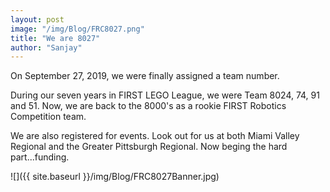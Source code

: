```yaml
---
layout: post
image: "/img/Blog/FRC8027.png"
title: "We are 8027"
author: "Sanjay"
---
```


On September 27, 2019, we were finally assigned a team number.  

During our seven years in FIRST LEGO League, we were Team 8024, 74, 91 and 51. Now, we are back to the 8000's as a rookie FIRST Robotics Competition team.

We are also registered for events. Look out for us at both Miami Valley Regional and the Greater Pittsburgh Regional.  Now beging the hard part...funding.

![]({{ site.baseurl }}/img/Blog/FRC8027Banner.jpg)

